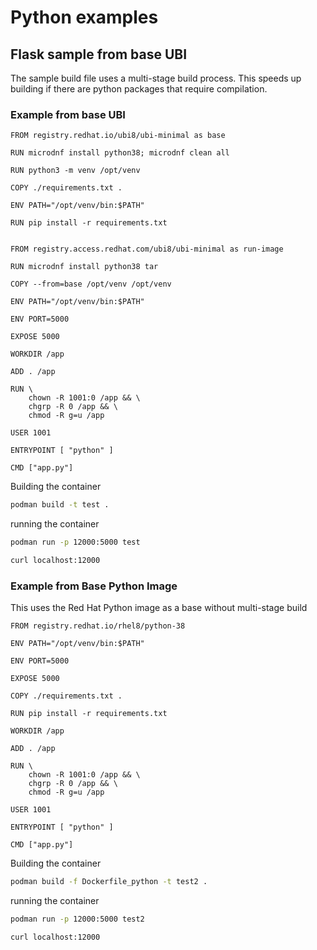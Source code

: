 # Python examples

## Flask sample from base UBI
The sample build file uses a multi-stage build process. This speeds up building if there are python packages that require compilation.

### Example from base UBI 

```
FROM registry.redhat.io/ubi8/ubi-minimal as base

RUN microdnf install python38; microdnf clean all

RUN python3 -m venv /opt/venv

COPY ./requirements.txt .

ENV PATH="/opt/venv/bin:$PATH"

RUN pip install -r requirements.txt


FROM registry.access.redhat.com/ubi8/ubi-minimal as run-image

RUN microdnf install python38 tar

COPY --from=base /opt/venv /opt/venv

ENV PATH="/opt/venv/bin:$PATH"

ENV PORT=5000

EXPOSE 5000

WORKDIR /app

ADD . /app

RUN \
    chown -R 1001:0 /app && \
    chgrp -R 0 /app && \
    chmod -R g=u /app

USER 1001

ENTRYPOINT [ "python" ]

CMD ["app.py"]

```

Building the container
```bash
podman build -t test .
```

running the container
```bash
podman run -p 12000:5000 test

curl localhost:12000
```

### Example from Base Python Image
This uses the Red Hat Python image as a base without multi-stage build

```
FROM registry.redhat.io/rhel8/python-38

ENV PATH="/opt/venv/bin:$PATH"

ENV PORT=5000

EXPOSE 5000

COPY ./requirements.txt .

RUN pip install -r requirements.txt

WORKDIR /app

ADD . /app

RUN \
    chown -R 1001:0 /app && \
    chgrp -R 0 /app && \
    chmod -R g=u /app

USER 1001

ENTRYPOINT [ "python" ]

CMD ["app.py"]
```

Building the container
```bash
podman build -f Dockerfile_python -t test2 .
```

running the container
```bash
podman run -p 12000:5000 test2

curl localhost:12000
```